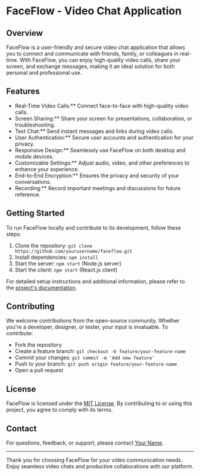 # FaceFlow - Video Chat Application

## Overview

FaceFlow is a user-friendly and secure video chat application that allows you to connect and communicate with friends, family, or colleagues in real-time. 
With FaceFlow, you can enjoy high-quality video calls, share your screen, and exchange messages, making it an ideal solution for both personal and professional use.

## Features

- Real-Time Video Calls:** Connect face-to-face with high-quality video calls.
- Screen Sharing:** Share your screen for presentations, collaboration, or troubleshooting.
- Text Chat:** Send instant messages and links during video calls.
- User Authentication:** Secure user accounts and authentication for your privacy.
- Responsive Design:** Seamlessly use FaceFlow on both desktop and mobile devices.
- Customizable Settings:** Adjust audio, video, and other preferences to enhance your experience.
- End-to-End Encryption:** Ensures the privacy and security of your conversations.
- Recording:** Record important meetings and discussions for future reference.

## Getting Started

To run FaceFlow locally and contribute to its development, follow these steps:

1. Clone the repository: `git clone https://github.com/yourusername/faceflow.git`
2. Install dependencies: `npm install`
3. Start the server: `npm start` (Node.js server)
4. Start the client: `npm start` (React.js client)

For detailed setup instructions and additional information, please refer to the [project's documentation](link-to-docs).

## Contributing

We welcome contributions from the open-source community. Whether you're a developer, designer, or tester, your input is invaluable. To contribute:

- Fork the repository
- Create a feature branch: `git checkout -b feature/your-feature-name`
- Commit your changes: `git commit -m 'Add new feature'`
- Push to your branch: `git push origin feature/your-feature-name`
- Open a pull request

## License

FaceFlow is licensed under the [MIT License](link-to-license). By contributing to or using this project, you agree to comply with its terms.

## Contact

For questions, feedback, or support, please contact [Your Name](mailto:youremail@example.com).

---

Thank you for choosing FaceFlow for your video communication needs. Enjoy seamless video chats and productive collaborations with our platform.
